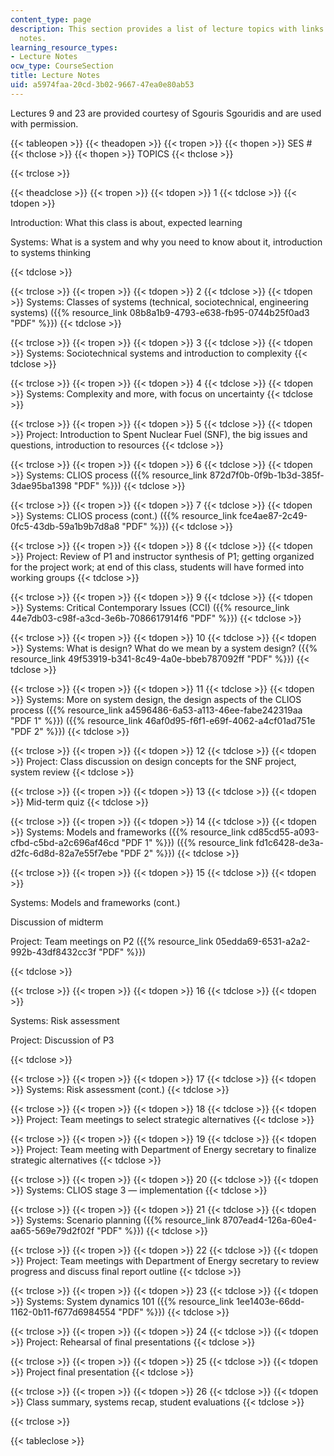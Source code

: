 ```yaml
---
content_type: page
description: This section provides a list of lecture topics with links to lecture
  notes.
learning_resource_types:
- Lecture Notes
ocw_type: CourseSection
title: Lecture Notes
uid: a5974faa-20cd-3b02-9667-47ea0e80ab53
---
```


Lectures 9 and 23 are provided courtesy of Sgouris Sgouridis and are used with permission.

{{< tableopen >}}
{{< theadopen >}}
{{< tropen >}}
{{< thopen >}}
SES #
{{< thclose >}}
{{< thopen >}}
TOPICS
{{< thclose >}}

{{< trclose >}}

{{< theadclose >}}
{{< tropen >}}
{{< tdopen >}}
1
{{< tdclose >}}
{{< tdopen >}}


Introduction: What this class is about, expected learning

Systems: What is a system and why you need to know about it, introduction to systems thinking


{{< tdclose >}}

{{< trclose >}}
{{< tropen >}}
{{< tdopen >}}
2
{{< tdclose >}}
{{< tdopen >}}
Systems: Classes of systems (technical, sociotechnical, engineering systems) ({{% resource_link 08b8a1b9-4793-e638-fb95-0744b25f0ad3 "PDF" %}})
{{< tdclose >}}

{{< trclose >}}
{{< tropen >}}
{{< tdopen >}}
3
{{< tdclose >}}
{{< tdopen >}}
Systems: Sociotechnical systems and introduction to complexity
{{< tdclose >}}

{{< trclose >}}
{{< tropen >}}
{{< tdopen >}}
4
{{< tdclose >}}
{{< tdopen >}}
Systems: Complexity and more, with focus on uncertainty
{{< tdclose >}}

{{< trclose >}}
{{< tropen >}}
{{< tdopen >}}
5
{{< tdclose >}}
{{< tdopen >}}
Project: Introduction to Spent Nuclear Fuel (SNF), the big issues and questions, introduction to resources
{{< tdclose >}}

{{< trclose >}}
{{< tropen >}}
{{< tdopen >}}
6
{{< tdclose >}}
{{< tdopen >}}
Systems: CLIOS process ({{% resource_link 872d7f0b-0f9b-1b3d-385f-3dae95ba1398 "PDF" %}})
{{< tdclose >}}

{{< trclose >}}
{{< tropen >}}
{{< tdopen >}}
7
{{< tdclose >}}
{{< tdopen >}}
Systems: CLIOS process (cont.) ({{% resource_link fce4ae87-2c49-0fc5-43db-59a1b9b7d8a8 "PDF" %}})
{{< tdclose >}}

{{< trclose >}}
{{< tropen >}}
{{< tdopen >}}
8
{{< tdclose >}}
{{< tdopen >}}
Project: Review of P1 and instructor synthesis of P1; getting organized for the project work; at end of this class, students will have formed into working groups
{{< tdclose >}}

{{< trclose >}}
{{< tropen >}}
{{< tdopen >}}
9
{{< tdclose >}}
{{< tdopen >}}
Systems: Critical Contemporary Issues (CCI) ({{% resource_link 44e7db03-c98f-a3cd-3e6b-7086617914f6 "PDF" %}})
{{< tdclose >}}

{{< trclose >}}
{{< tropen >}}
{{< tdopen >}}
10
{{< tdclose >}}
{{< tdopen >}}
Systems: What is design? What do we mean by a system design? ({{% resource_link 49f53919-b341-8c49-4a0e-bbeb787092ff "PDF" %}})
{{< tdclose >}}

{{< trclose >}}
{{< tropen >}}
{{< tdopen >}}
11
{{< tdclose >}}
{{< tdopen >}}
Systems: More on system design, the design aspects of the CLIOS process ({{% resource_link a4596486-6a53-a113-46ee-fabe242319aa "PDF 1" %}}) ({{% resource_link 46af0d95-f6f1-e69f-4062-a4cf01ad751e "PDF 2" %}})
{{< tdclose >}}

{{< trclose >}}
{{< tropen >}}
{{< tdopen >}}
12
{{< tdclose >}}
{{< tdopen >}}
Project: Class discussion on design concepts for the SNF project, system review
{{< tdclose >}}

{{< trclose >}}
{{< tropen >}}
{{< tdopen >}}
13
{{< tdclose >}}
{{< tdopen >}}
Mid-term quiz
{{< tdclose >}}

{{< trclose >}}
{{< tropen >}}
{{< tdopen >}}
14
{{< tdclose >}}
{{< tdopen >}}
Systems: Models and frameworks ({{% resource_link cd85cd55-a093-cfbd-c5bd-a2c696af46cd "PDF 1" %}}) ({{% resource_link fd1c6428-de3a-d2fc-6d8d-82a7e55f7ebe "PDF 2" %}})
{{< tdclose >}}

{{< trclose >}}
{{< tropen >}}
{{< tdopen >}}
15
{{< tdclose >}}
{{< tdopen >}}


Systems: Models and frameworks (cont.)

Discussion of midterm

Project: Team meetings on P2 ({{% resource_link 05edda69-6531-a2a2-992b-43df8432cc3f "PDF" %}})


{{< tdclose >}}

{{< trclose >}}
{{< tropen >}}
{{< tdopen >}}
16
{{< tdclose >}}
{{< tdopen >}}


Systems: Risk assessment

Project: Discussion of P3


{{< tdclose >}}

{{< trclose >}}
{{< tropen >}}
{{< tdopen >}}
17
{{< tdclose >}}
{{< tdopen >}}
Systems: Risk assessment (cont.)
{{< tdclose >}}

{{< trclose >}}
{{< tropen >}}
{{< tdopen >}}
18
{{< tdclose >}}
{{< tdopen >}}
Project: Team meetings to select strategic alternatives
{{< tdclose >}}

{{< trclose >}}
{{< tropen >}}
{{< tdopen >}}
19
{{< tdclose >}}
{{< tdopen >}}
Project: Team meeting with Department of Energy secretary to finalize strategic alternatives
{{< tdclose >}}

{{< trclose >}}
{{< tropen >}}
{{< tdopen >}}
20
{{< tdclose >}}
{{< tdopen >}}
Systems: CLIOS stage 3 — implementation
{{< tdclose >}}

{{< trclose >}}
{{< tropen >}}
{{< tdopen >}}
21
{{< tdclose >}}
{{< tdopen >}}
Systems: Scenario planning ({{% resource_link 8707ead4-126a-60e4-aa65-569e79d2f02f "PDF" %}})
{{< tdclose >}}

{{< trclose >}}
{{< tropen >}}
{{< tdopen >}}
22
{{< tdclose >}}
{{< tdopen >}}
Project: Team meetings with Department of Energy secretary to review progress and discuss final report outline
{{< tdclose >}}

{{< trclose >}}
{{< tropen >}}
{{< tdopen >}}
23
{{< tdclose >}}
{{< tdopen >}}
Systems: System dynamics 101 ({{% resource_link 1ee1403e-66dd-1162-0b11-f677d6984554 "PDF" %}})
{{< tdclose >}}

{{< trclose >}}
{{< tropen >}}
{{< tdopen >}}
24
{{< tdclose >}}
{{< tdopen >}}
Project: Rehearsal of final presentations
{{< tdclose >}}

{{< trclose >}}
{{< tropen >}}
{{< tdopen >}}
25
{{< tdclose >}}
{{< tdopen >}}
Project final presentation
{{< tdclose >}}

{{< trclose >}}
{{< tropen >}}
{{< tdopen >}}
26
{{< tdclose >}}
{{< tdopen >}}
Class summary, systems recap, student evaluations
{{< tdclose >}}

{{< trclose >}}

{{< tableclose >}}